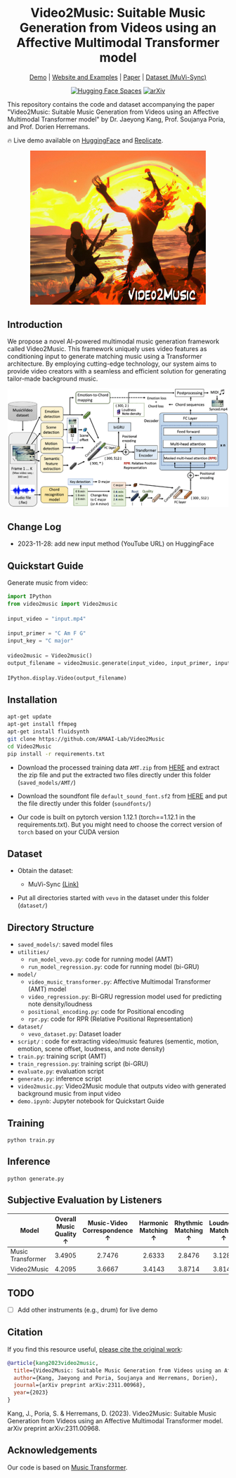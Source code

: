 <div align="center">

# Video2Music: Suitable Music Generation from Videos using an Affective Multimodal Transformer model

[Demo](https://huggingface.co/spaces/amaai-lab/video2music) | [Website and Examples](https://amaai-lab.github.io/Video2Music/) | [Paper](https://arxiv.org/abs/2311.00968) | [Dataset (MuVi-Sync)](https://zenodo.org/records/10057093)

[![Hugging Face Spaces](https://img.shields.io/badge/%F0%9F%A4%97%20Hugging%20Face-Spaces-blue)](https://huggingface.co/spaces/amaai-lab/video2music)  [![arXiv](https://img.shields.io/badge/arXiv-2311.00968-brightgreen.svg?style=flat-square)](https://arxiv.org/abs/2311.00968)

</div>

This repository contains the code and dataset accompanying the paper "Video2Music: Suitable Music Generation from Videos using an Affective Multimodal Transformer model" by Dr. Jaeyong Kang, Prof. Soujanya Poria, and Prof. Dorien Herremans.

🔥 Live demo available on [HuggingFace](https://huggingface.co/spaces/amaai-lab/video2music) and [Replicate](https://replicate.com/amaai-lab/video2music).

<div align="center">
  <img src="v2m.png" width="400"/>
</div>

## Introduction
We propose a novel AI-powered multimodal music generation framework called Video2Music. This framework uniquely uses video features as conditioning input to generate matching music using a Transformer architecture. By employing cutting-edge technology, our system aims to provide video creators with a seamless and efficient solution for generating tailor-made background music.

![](framework.png)


## Change Log
- 2023-11-28: add new input method (YouTube URL) on HuggingFace

## Quickstart Guide

Generate music from video:

```python
import IPython
from video2music import Video2music

input_video = "input.mp4"

input_primer = "C Am F G"
input_key = "C major"

video2music = Video2music()
output_filename = video2music.generate(input_video, input_primer, input_key)

IPython.display.Video(output_filename)
```

## Installation

```bash
apt-get update
apt-get install ffmpeg
apt-get install fluidsynth
git clone https://github.com/AMAAI-Lab/Video2Music
cd Video2Music
pip install -r requirements.txt
```

* Download the processed training data `AMT.zip` from [HERE](https://drive.google.com/file/d/1qpcBXF04pgdy9hqRexr0mTx7L9_CAFpt/view?usp=drive_link) and extract the zip file and put the extracted two files directly under this folder (`saved_models/AMT/`)

* Download the soundfont file `default_sound_font.sf2` from [HERE](https://drive.google.com/file/d/1B9qjgimW9h6Gg5k8PZNt_ArWwSMJ4WuJ/view?usp=drive_link) and put the file directly under this folder (`soundfonts/`)

* Our code is built on pytorch version 1.12.1 (torch==1.12.1 in the requirements.txt). But you might need to choose the correct version of `torch` based on your CUDA version

## Dataset

* Obtain the dataset:
  * MuVi-Sync [(Link)](https://zenodo.org/records/10057093)
 
* Put all directories started with `vevo` in the dataset under this folder (`dataset/`) 

## Directory Structure

* `saved_models/`: saved model files
* `utilities/`
  * `run_model_vevo.py`: code for running model (AMT)
  * `run_model_regression.py`: code for running model (bi-GRU)
* `model/`
  * `video_music_transformer.py`: Affective Multimodal Transformer (AMT) model 
  * `video_regression.py`: Bi-GRU regression model used for predicting note density/loudness
  * `positional_encoding.py`: code for Positional encoding
  * `rpr.py`: code for RPR (Relative Positional Representation)
* `dataset/`
  * `vevo_dataset.py`: Dataset loader
* `script/` : code for extracting video/music features (sementic, motion, emotion, scene offset, loudness, and note density)
* `train.py`: training script (AMT)
* `train_regression.py`: training script (bi-GRU)
* `evaluate.py`: evaluation script
* `generate.py`: inference script
* `video2music.py`: Video2Music module that outputs video with generated background music from input video
* `demo.ipynb`: Jupyter notebook for Quickstart Guide

## Training

  ```shell
  python train.py
  ```

## Inference

  ```shell
  python generate.py
  ```


## Subjective Evaluation by Listeners

| **Model** | **Overall Music Quality** ↑ | **Music-Video Correspondence** ↑ | **Harmonic Matching** ↑ | **Rhythmic Matching** ↑ | **Loudness Matching** ↑ |
|--------------------|:-----------:|:----------:|:----------:|:----------:|:----------:|
| Music Transformer  | 3.4905      | 2.7476     | 2.6333     | 2.8476     | 3.1286     |
| Video2Music        | 4.2095      | 3.6667     | 3.4143     | 3.8714     | 3.8143     |


## TODO

- [ ] Add other instruments (e.g., drum) for live demo

## Citation
If you find this resource useful, [please cite the original work](https://arxiv.org/abs/2311.00968):

```bibtex
@article{kang2023video2music,
  title={Video2Music: Suitable Music Generation from Videos using an Affective Multimodal Transformer model},
  author={Kang, Jaeyong and Poria, Soujanya and Herremans, Dorien},
  journal={arXiv preprint arXiv:2311.00968},
  year={2023}
}
```

Kang, J., Poria, S. & Herremans, D. (2023). Video2Music: Suitable Music Generation from Videos using an Affective Multimodal Transformer model. arXiv preprint arXiv:2311.00968.


## Acknowledgements

Our code is based on [Music Transformer](https://github.com/gwinndr/MusicTransformer-Pytorch).


